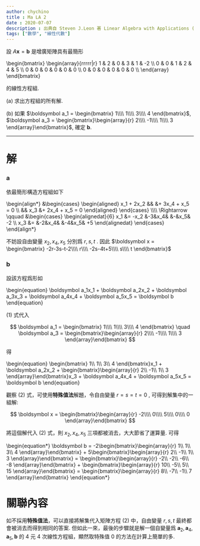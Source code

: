```yaml
---
author: chychino
title : Ma LA 2
date : 2020-07-07
description : 出典自 Steven J.Leon 著 Linear Algebra with Applications (Ninth Edition) Page.16
tags: ["數學", "線性代數"]
---
```


設 $A\boldsymbol x = \boldsymbol b$ 是增廣矩陣具有最簡形

\begin{bmatrix}
 \begin{array}{rrrrr|r}
 1 & 2 & 0 & 3 & 1 & -2 \\\\
 0 & 0 & 1 & 2 & 4 & 5 \\\\
 0 & 0 & 0 & 0 & 0 & 0 \\\\
 0 & 0 & 0 & 0 & 0 & 0 \\\\
 \end{array}
 \end{bmatrix}

的線性方程組.

(a) 求出方程組的所有解.

(‌b) 如果 $\boldsymbol a_1 = \begin{bmatrix} 1\\\\ 1\\\\ 3\\\\ 4 \end{bmatrix}$, $\boldsymbol a_3 = \begin{bmatrix}\begin{array}{r} 2\\\\ -1\\\\ 1\\\\ 3 \end{array}\end{bmatrix}$, 確定 $\boldsymbol b$.

---

# 解

### a 
依最簡形構造方程組如下

\begin{align*}
    &\begin{cases}
        \begin{aligned}
            x_1 + 2x_2 &&     &+ 3x_4 + x_5 = 0 \\\\
                       && x_3 &+ 2x_4 + x_5 = 0
        \end{aligned}
    \end{cases}
    \\\\\\\\
    \Rightarrow \qquad
    &\begin{cases}
        \begin{alignedat}{6}
            x_1 &= -x_2 &-3&x_4&  &-&x_5& -2 \\\\
            x_3 &=      &-2&x_4& &-4&x_5& +5
        \end{alignedat}
    \end{cases}
\end{align*}

不妨設自由變量 $x_2, x_4, x_5$ 分別爲 $r, s, t$ .
因此 $\boldsymbol x = \begin{bmatrix} -2r-3s-t-2\\\\ r\\\\ -2s-4t+5\\\\ s\\\\ t \end{bmatrix}$

### b

設該方程爲形如

\begin{equation}
\boldsymbol a_1x_1 + 
\boldsymbol a_2x_2 + 
\boldsymbol a_3x_3 + 
\boldsymbol a_4x_4 + 
\boldsymbol a_5x_5 = \boldsymbol b
\end{equation}

(1) 式代入

$$
\boldsymbol a_1 = \begin{bmatrix} 1\\\\ 1\\\\ 3\\\\ 4 \end{bmatrix} \quad
\boldsymbol a_3 = \begin{bmatrix}\begin{array}{r} 2\\\\ -1\\\\ 1\\\\ 3 \end{array}\end{bmatrix}
$$

得

\begin{equation}
\begin{bmatrix} 1\\\\ 1\\\\ 3\\\\ 4 \end{bmatrix}x_1 + 
\boldsymbol a_2x_2 + 
\begin{bmatrix}\begin{array}{r} 2\\\\ -1\\\\ 1\\\\ 3 \end{array}\end{bmatrix}x_3 + 
\boldsymbol a_4x_4 + 
\boldsymbol a_5x_5 = \boldsymbol b
\end{equation}

觀察 (2) 式，可使用**特殊值法**解題，令自由變量 $r = s = t = 0$ , 可得到解集中的一組解:

$$
\boldsymbol x = \begin{bmatrix}\begin{array}{r} -2\\\\ 0\\\\ 5\\\\ 0\\\\ 0 \end{array}\end{bmatrix}
$$

將這個解代入 (2) 式，則 $x_2, x_4, x_5$ 三項都被消去，大大節省了運算量. 可得

\begin{equation*}
    \boldsymbol b = 
    -2\begin{bmatrix}\begin{array}{r}  1\\\\  1\\\\ 3\\\\ 4 \end{array}\end{bmatrix} +
     5\begin{bmatrix}\begin{array}{r}  2\\\\ -1\\\\ 1\\\\ 3 \end{array}\end{bmatrix} =
    \begin{bmatrix}\begin{array}{r}  -2\\\\  -2\\\\ -6\\\\ -8 \end{array}\end{bmatrix} +
    \begin{bmatrix}\begin{array}{r}  10\\\\  -5\\\\  5\\\\ 15 \end{array}\end{bmatrix} =
    \begin{bmatrix}\begin{array}{r}   8\\\\  -7\\\\  -1\\\\ 7 \end{array}\end{bmatrix}
\end{equation*}

# 關聯內容
如不採用**特殊值法**，可以直接將解集代入矩陣方程 (2) 中，自由變量 $r, s, t$ 最終都會被消去而得到相同的答案. 但如此一來，最後的步驟就是解一個自變量爲 $\boldsymbol a_2, \boldsymbol a_4, \boldsymbol a_5, \boldsymbol b$ 的 4 元 4 次線性方程組，顯然取特殊值 0 的方法在計算上簡單的多.
